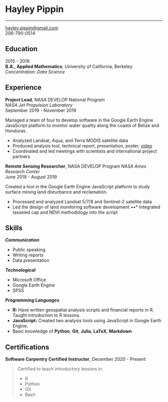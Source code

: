 Hayley Pippin
=============

------------------------                   
hayley.pippin@gmail.com  
206-790-0514


Education
---------

2015 - 2019  
**B.A., Applied Mathematics**; University of California, Berkeley  
*Concentration: Data Science*

Experience
----------

**Project Lead**, NASA DEVELOP National Program  
*NASA Jet Propulsion Laboratory*  
September 2019 - November 2019

Managed a team of four to develop software in the Google Earth Engine JavaScript platform 
to monitor water quality along the coasts of Belize and Honduras.  
* Analyzed Landsat, Aqua, and Terra MODIS satellite data
* Produced analysis tool, technical report, presentation, poster, [video](https://www.youtube.com/watch?v=2Z5TWgxwefU)
* Coordinated and led meetings with scientists and international project partners

**Remote Sensing Researcher**, NASA DEVELOP Program
*NASA Ames Research Center*  
June 2019 - August 2019

Created a tool in the Google Earth Engine JavaScript platform to study surface mining land disturbance and reclamation.
* Processed and analyzed Landsat 5/7/8 and Sentinel-2 satellite data
* Led the design of land monitoring software development
••* Integrated tasseled cap and NDVI methodology into the script

Skills
------

**_Communication_**
* Public speaking
* Writing reports
* Data presentation

**_Technological_**
* Microsoft Office
* Google Earth Engine
* SPSS

**_Programming Languages_**
* **R:** Have written geospatial analysis scripts and financial reports in R. 
Taught introduction to R lessons.
* **JavaScript:** Created two analysis tools using JavaScript in Google Earth Engine.
* Basic knowledge of **Python**, **Git**, **Julia**, **LaTeX**, **Markdown**

Certifications
--------------
**Software Carpentry Certified Instructor**, December 2020 - Present  
> Certified to teach introductory lessons in:
> * R
> * Python
> * Git
> * Bash

